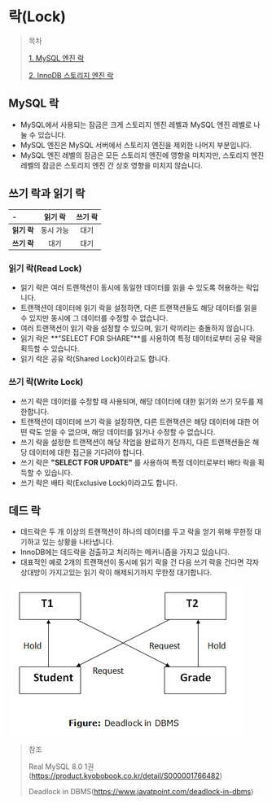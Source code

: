 # 락(Lock)

> 목차
> 
> [1. MySQL 엔진 락](https://github.com/tlarbals824/TIL/blob/main/Database/MySQL/Lock/MySQLEngineLock.md)
> 
> [2. InnoDB 스토리지 엔진 락](https://github.com/tlarbals824/TIL/blob/main/Database/MySQL/Lock/InnoDBLock.md)

## MySQL 락

* MySQL에서 사용되는 잠금은 크게 스토리지 엔진 레벨과 MySQL 엔진 레벨로 나눌 수 있습니다.
* MySQL 엔진은 MySQL 서버에서 스토리지 엔진을 제외한 나머지 부분입니다.
* MySQL 엔진 레벨의 잠금은 모든 스토리지 엔진에 영향을 미치지만, 스토리지 엔진 레벨의 잠금은 스토리지 엔진 간 상호 영향을 미치지 않습니다.

## 쓰기 락과 읽기 락

| -        | 읽기 락  |  쓰기 락  |
|:---------|:-----:|:------:|
| **읽기 락** | 동시 가능 |   대기   |
| **쓰기 락** |  대기   |   대기   |

### 읽기 락(Read Lock)

* 읽기 락은 여러 트랜잭션이 동시에 동일한 데이터를 읽을 수 있도록 허용하는 락입니다.
* 트랜잭션이 데이터에 읽기 락을 설정하면, 다른 트랜잭션들도 해당 데이터를 읽을 수 있지만 동시에 그 데이터를 수정할 수 없습니다.
* 여러 트랜잭션이 읽기 락을 설정할 수 있으며, 읽기 락끼리는 충돌하지 않습니다.
* 읽기 락은 **"SELECT FOR SHARE"**를 사용하여 특정 데이터로부터 공유 락을 획득할 수 있습니다.
* 읽기 락은 공유 락(Shared Lock)이라고도 합니다.

### 쓰기 락(Write Lock)

* 쓰기 락은 데이터를 수정할 때 사용되며, 해당 데이터에 대한 읽기와 쓰기 모두를 제한합니다.
* 트랜잭션이 데이터에 쓰기 락을 설정하면, 다른 트랜잭션은 해당 데이터에 대한 어떤 락도 얻을 수 없으며, 해당 데이터를 읽거나 수정할 수 없습니다.
* 쓰기 락을 설정한 트랜잭션이 해당 작업을 완료하기 전까지, 다른 트랜잭션들은 해당 데이터에 대한 접근을 기다려야 합니다.
* 쓰기 락은 **"SELECT FOR UPDATE"** 를 사용하여 특정 데이터로부터 배타 락을 획득할 수 있습니다.
* 쓰기 락은 배타 락(Exclusive Lock)이라고도 합니다.

## 데드 락

* 데드락은 두 개 이상의 트랜잭션이 하나의 데이터를 두고 락을 얻기 위해 무한정 대기하고 있는 상황을 나타냅니다.
* InnoDB에는 데드락을 검출하고 처리하는 메커니즘을 가지고 있습니다.
* 대표적인 예로 2개의 트랜잭션이 동시에 읽기 락을 건 다음 쓰기 락을 건다면 각자 상대방이 가지고있는 읽기 락이 해제되기까지 무한정 대기합니다.

<img src="img/deadlock.png">

> 참조
> 
> Real MySQL 8.0 1권(https://product.kyobobook.co.kr/detail/S000001766482)
>
> Deadlock in DBMS(https://www.javatpoint.com/deadlock-in-dbms)